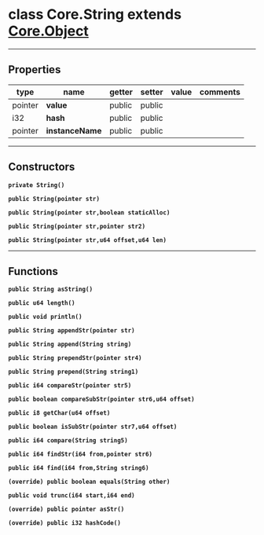 class Core.String extends [Core.Object](Core.Object.md)
===

---
Properties
---
|type|name|getter|setter|value|comments|
|--- |--- |--- |--- |--- |--- |
|pointer|__value__|public|public|||
|i32|__hash__|public|public|||
|pointer|__instanceName__|public|public|||

---
Constructors
---

__`private String()`__
<div style="margin:1em">

</div>


__`public String(pointer str)`__
<div style="margin:1em">

</div>


__`public String(pointer str,boolean staticAlloc)`__
<div style="margin:1em">

</div>


__`public String(pointer str,pointer str2)`__
<div style="margin:1em">

</div>


__`public String(pointer str,u64 offset,u64 len)`__
<div style="margin:1em">

</div>


---
Functions
---

__`public String asString()`__
<div style="margin:1em">

</div>


__`public u64 length()`__
<div style="margin:1em">

</div>


__`public void println()`__
<div style="margin:1em">

</div>


__`public String appendStr(pointer str)`__
<div style="margin:1em">

</div>


__`public String append(String string)`__
<div style="margin:1em">

</div>


__`public String prependStr(pointer str4)`__
<div style="margin:1em">

</div>


__`public String prepend(String string1)`__
<div style="margin:1em">

</div>


__`public i64 compareStr(pointer str5)`__
<div style="margin:1em">

</div>


__`public boolean compareSubStr(pointer str6,u64 offset)`__
<div style="margin:1em">

</div>


__`public i8 getChar(u64 offset)`__
<div style="margin:1em">

</div>


__`public boolean isSubStr(pointer str7,u64 offset)`__
<div style="margin:1em">

</div>


__`public i64 compare(String string5)`__
<div style="margin:1em">

</div>


__`public i64 findStr(i64 from,pointer str6)`__
<div style="margin:1em">

</div>


__`public i64 find(i64 from,String string6)`__
<div style="margin:1em">

</div>


__`(override) public boolean equals(String other)`__
<div style="margin:1em">

</div>


__`public void trunc(i64 start,i64 end)`__
<div style="margin:1em">

</div>


__`(override) public pointer asStr()`__
<div style="margin:1em">

</div>


__`(override) public i32 hashCode()`__
<div style="margin:1em">

</div>

